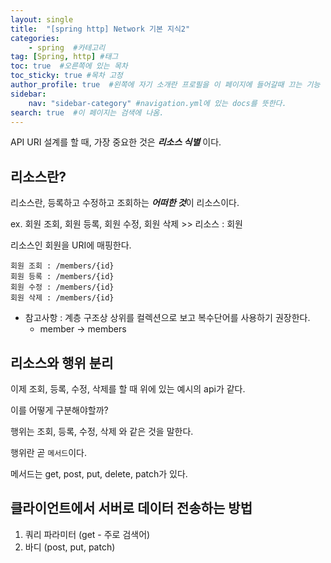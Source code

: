```yaml
---
layout: single
title:  "[spring http] Network 기본 지식2"
categories: 
    - spring  #카테고리
tag: [Spring, http] #태그
toc: true  #오른쪽에 있는 목차
toc_sticky: true #목차 고정
author_profile: true  #왼쪽에 자기 소개란 프로필을 이 페이지에 들어갈때 끄는 기능
sidebar:
    nav: "sidebar-category" #navigation.yml에 있는 docs를 뜻한다.
search: true  #이 페이지는 검색에 나옴.
---
```


API URI 설계를 할 때, 가장 중요한 것은 ***리소스 식별*** 이다.

## 리소스란?

리소스란, 등록하고 수정하고 조회하는 ***어떠한 것***이 리소스이다.

ex. 회원 조회, 회원 등록, 회원 수정, 회원 삭제 >> 리소스 : 회원

리소스인 회원을 URI에 매핑한다.

```plaintext
회원 조회 : /members/{id}
회원 등록 : /members/{id}
회원 수정 : /members/{id}
회원 삭제 : /members/{id}
```

* 참고사항 : 계층 구조상 상위를 컬렉션으로 보고 복수단어를 사용하기 권장한다.
  * member -> members

## 리소스와 행위 분리

이제 조회, 등록, 수정, 삭제를 할 때 위에 있는 예시의 api가 같다.

이를 어떻게 구분해야할까?

행위는 조회, 등록, 수정, 삭제 와 같은 것을 말한다. 

행위란 곧 `메서드`이다.

메서드는 get, post, put, delete, patch가 있다.

## 클라이언트에서 서버로 데이터 전송하는 방법

1. 쿼리 파라미터 (get - 주로 검색어)
2. 바디 (post, put, patch)




